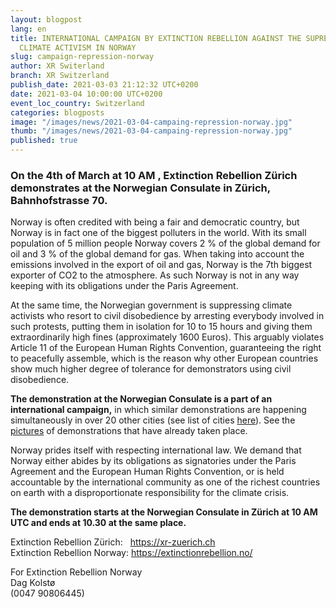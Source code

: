 ```yaml
---
layout: blogpost
lang: en
title: INTERNATIONAL CAMPAIGN BY EXTINCTION REBELLION AGAINST THE SUPRESSION OF
  CLIMATE ACTIVISM IN NORWAY
slug: campaign-repression-norway
author: XR Switerland
branch: XR Switzerland
publish_date: 2021-03-03 21:12:32 UTC+0200
date: 2021-03-04 10:00:00 UTC+0200
event_loc_country: Switzerland
categories: blogposts
image: "/images/news/2021-03-04-campaing-repression-norway.jpg"
thumb: "/images/news/2021-03-04-campaing-repression-norway.jpg"
published: true
---
```

### On the 4th of March at 10 AM , Extinction Rebellion Zürich demonstrates at the Norwegian Consulate in Zürich, Bahnhofstrasse 70.

Norway is often credited with being a fair and democratic country, but Norway is in fact one of the biggest polluters in the world. With its small population of 5 million people Norway covers 2 % of the global demand for oil and 3 % of the global demand for gas. When taking into account the emissions involved in the export of oil and gas, Norway is the 7th biggest exporter of CO2 to the atmosphere. As such Norway is not in any way keeping with its obligations under the Paris Agreement.

At the same time, the Norwegian government is suppressing climate activists who resort to civil disobedience by arresting everybody involved in such protests, putting them in isolation for 10 to 15 hours and giving them extraordinarily high fines (approximately 1600 Euros). This arguably violates Article 11 of the European Human Rights Convention, guaranteeing the right to peacefully assemble, which is the reason why other European countries show much higher degree of tolerance for demonstrators using civil disobedience.

**The demonstration at the Norwegian Consulate is a part of an international campaign,** in which similar demonstrations are happening simultaneously in over 20 other cities (see list of cities [here](https://cryptpad.organise.earth/pad/#/2/pad/view/PAkWZbBBJkxrxDdRSSfjAKNDWZszpXyP1wOjmwu7C64/)). See the [pictures](https://cloud.extinctionrebellion.no/index.php/s/rzj9nWmyRidMQiC) of demonstrations that have already taken place.

Norway prides itself with respecting international law. We demand that Norway either abides by its obligations as signatories under the Paris Agreement and the European Human Rights Convention, or is held accountable by the international community as one of the richest countries on earth with a disproportionate responsibility for the climate crisis.

**The demonstration starts at the Norwegian Consulate in Zürich at 10 AM UTC and ends at 10.30 at the same place.**

Extinction Rebellion Zürich:   <https://xr-zuerich.ch>\
Extinction Rebellion Norway: <https://extinctionrebellion.no/>

For Extinction Rebellion Norway\
Dag Kolstø\
(0047 90806445)
